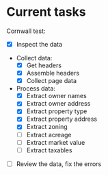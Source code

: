 # Current tasks

Cornwall test:
- [x] Inspect the data
- Collect data:
    - [x] Get headers
    - [x] Assemble headers
    - [x] Collect page data
- Process data:
    - [x] Extract owner names
    - [x] Extract owner address
    - [x] Extract property type
    - [x] Extract property address
    - [x] Extract zoning
    - [ ] Extract acreage
    - [ ] Extract market value
    - [ ] Extract taxables
- [ ] Review the data, fix the errors
